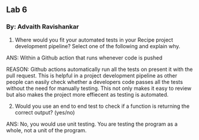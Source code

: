 ## Lab 6
### By: Advaith Ravishankar

1. Where would you fit your automated tests in your Recipe project development pipeline? Select one of the following and explain why.

ANS: Within a Github action that runs whenever code is pushed 

REASON: Github actions automatically run all the tests on present it with the pull request. This is helpful in a project development pipeline as other people can easily check whether a developers code passes all the tests without the need for manually testing. This not only makes it easy to review but also makes the project more effiecent as testing is automated.


2. Would you use an end to end test to check if a function is returning the correct output? (yes/no)

ANS: No, you would use unit testing. You are testing the program as a whole, not a unit of the program.


